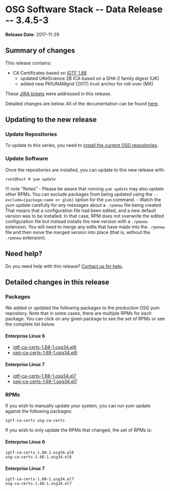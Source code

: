OSG Software Stack -- Data Release -- 3.4.5-3
=============================================

**Release Date**: 2017-11-29

Summary of changes
------------------

This release contains:

-   CA Certificates based on [IGTF 1.88](http://dist.eugridpma.info/distribution/igtf/current/CHANGES)
    - updated UKeScience 2B ICA based on a SHA-2 family digest (UK)
    - added new PKIUNAMgrid (2017) trust anchor for roll-over (MX)

These [JIRA tickets](https://jira.opensciencegrid.org/issues/?jql=project%20%3D%20SOFTWARE%20AND%20fixVersion%20%3D%203.4.5-3%20ORDER%20BY%20priority%20DESC%2C%20key%20DESC) were addressed in this release.

Detailed changes are below. All of the documentation can be found [here](/index.md).

Updating to the new release
---------------------------

### Update Repositories

To update to this series, you need to [install the current OSG repositories](/common/yum#install-osg-repositories).

### Update Software

Once the repositories are installed, you can update to this new release with:

``` console
root@host # yum update
```

!!! note "Notes"
    -   Please be aware that running `yum update` may also update other RPMs. You can exclude packages from being updated using the `--exclude=[package-name or glob]` option for the `yum` command.
    -   Watch the yum update carefully for any messages about a `.rpmnew` file being created. That means that a configuration file had been edited, and a new default version was to be installed. In that case, RPM does not overwrite the edited configuration file but instead installs the new version with a `.rpmnew` extension. You will need to merge any edits that have made into the `.rpmnew` file and then move the merged version into place (that is, without the `.rpmnew` extension).

Need help?
----------

Do you need help with this release? [Contact us for help](/common/help).

Detailed changes in this release
--------------------------------

### Packages

We added or updated the following packages to the production OSG yum repository. Note that in some cases, there are multiple RPMs for each package. You can click on any given package to see the set of RPMs or see the complete list below.

#### Enterprise Linux 6

-   [igtf-ca-certs-1.88-1.osg34.el6](https://koji.chtc.wisc.edu/koji/search?match=glob&type=build&terms=igtf-ca-certs-1.88-1.osg34.el6)
-   [osg-ca-certs-1.68-1.osg34.el6](https://koji.chtc.wisc.edu/koji/search?match=glob&type=build&terms=osg-ca-certs-1.68-1.osg34.el6)

#### Enterprise Linux 7

-   [igtf-ca-certs-1.88-1.osg34.el7](https://koji.chtc.wisc.edu/koji/search?match=glob&type=build&terms=igtf-ca-certs-1.88-1.osg34.el7)
-   [osg-ca-certs-1.68-1.osg34.el7](https://koji.chtc.wisc.edu/koji/search?match=glob&type=build&terms=osg-ca-certs-1.68-1.osg34.el7)

### RPMs

If you wish to manually update your system, you can run yum update against the following packages:

    igtf-ca-certs osg-ca-certs

If you wish to only update the RPMs that changed, the set of RPMs is:

#### Enterprise Linux 6

``` file
igtf-ca-certs-1.88-1.osg34.el6
osg-ca-certs-1.68-1.osg34.el6
```

#### Enterprise Linux 7

``` file
igtf-ca-certs-1.88-1.osg34.el7
osg-ca-certs-1.68-1.osg34.el7
```
